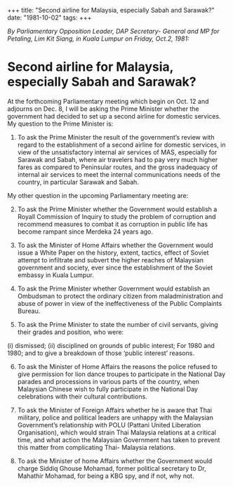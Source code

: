 +++ 
title: "Second airline for Malaysia, especially Sabah and Sarawak?"
date: "1981-10-02"
tags:
+++

_By Parliamentary Opposition Leader, DAP Secretary- General and MP for Petaling, Lim Kit Siang, in Kuala Lumpur on Friday, Oct.2, 1981:_

# Second airline for Malaysia, especially Sabah and Sarawak?

At the forthcoming Parliamentary meeting which begin on Oct. 12 and adjourns on Dec. 8, I will be asking the Prime Minister whether the government had decided to set up a second airline for domestic services. My question to the Prime Minister is:</u>

1. To ask the Prime Minister the result of the government’s review with regard to the establishment of a second airline for domestic services, in view of the unsatisfactory internal air services of MAS, especially for Sarawak and Sabah, where air travelers had to pay very much higher fares as compared to Peninsular routes, and the gross inadequacy of internal air services to meet the internal communications needs of the country, in particular Sarawak and Sabah.

My other question in the upcoming Parliamentary meeting are:

2. To ask the Prime Minister whether the Government would establish a Royall Commission of Inquiry to study the problem of corruption and recommend measures to combat it as corruption in public life has become rampant since Merdeka 24 years ago.

3. To ask the Minister of Home Affairs whether the Government would issue a White Paper on the history, extent, tactics, effect of Soviet attempt to infiltrate and subvert the higher reaches of Malaysian government and society, ever since the establishment of the Soviet embassy in Kuala Lumpur.

4. To ask the Prime Minister whether Government would establish an Ombudsman to protect the ordinary citizen from maladministration and abuse of power in view of the ineffectiveness of the Public Complaints Bureau.

5. To ask the Prime Minister to state the number of civil servants, giving their grades and position, who were:

(i) dismissed;
(ii) disciplined on grounds of public interest;
For 1980 and 1980; and to give a breakdown of those ‘public interest’ reasons.

6. To ask the Minister of Home Affairs the reasons the police refused to give permission for lion dance troupes to participate in the National Day parades and processions in various parts of the country, when Malaysian Chinese wish to fully participate in the National Day celebrations with their cultural contributions.

7. To ask the Minister of Foreign Affairs whether he is aware that Thai military, police and political leaders are unhappy with the Malaysian Government’s relationship with POLU (Pattani United Liberation Organisation), which would strain Thai Malaysia relations at a critical time, and what action the Malaysian Government has taken to prevent this matter from complicating Thai- Malaysia relations.

8. To ask the Minister of home Affairs whether the Government would charge Siddiq Ghouse Mohamad, former political secretary to Dr, Mahathir Mohamad, for being a KBG spy, and if not, why not.
 
